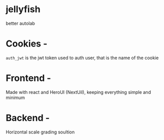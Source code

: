 # jellyfish
better autolab


# Cookies -

`auth_jwt` is the jwt token used to auth user, that is the name of the cookie

# Frontend - 

Made with react and HeroUI (NextUiI), keeping everything simple and minimum

# Backend - 

Horizontal scale grading soultion